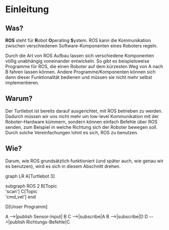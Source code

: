 # Einleitung
## Was?
**ROS** steht für **R**obot **O**perating **S**ystem. ROS kann die Kommunikation zwischen verschiedenen Software-Komponenten eines Roboters regeln.

Durch die Art von ROS Aufbau lassen sich verschiedene Komponenten völlig unabhängig voneinander entwickeln. So gibt es beispielsweise Programme für ROS, die einen Roboter auf dem kürzesten Weg von A nach B fahren lassen können. Andere Programme/Komponenten können sich dann dieser Funktionalität bedienen und müssen sie nicht mehr selbst implementieren.

## Warum?
Der Turtlebot ist bereits darauf ausgerichtet, mit ROS betrieben zu werden. Dadurch müssen wir uns nicht mehr um low-level Kommunikation mit der Roboter-Hardware kümmern, sondern können einfach Befehle über ROS senden, zum Beispiel in welche Richtung sich der Roboter bewegen soll. Durch solche Vereinfachungen lohnt es sich, ROS zu benutzen.

## Wie?
Darum, wie ROS grundsätzlich funktioniert (und später auch, wie genau wir es benutzen), wird es sich in diesem Abschnitt drehen.


graph LR
A[Turtlebot 3]

subgraph ROS 2
B[Topic<br/>'scan']
C[Topic<br/>'cmd_vel']
end

D[Unser Programm]

A -->|publish Sensor-Input| B
C -->|subscribe|A
B -->|subscribe|D
D -->|publish Richtungs-Befehle|C